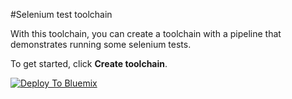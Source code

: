 #Selenium test toolchain

With this toolchain, you can create a toolchain with a pipeline that demonstrates running some selenium tests.

To get started, click **Create toolchain**.

[![Deploy To Bluemix](https://console.bluemix.net/devops/graphics/create_toolchain_button.png)](https://console.bluemix.net/devops/setup/deploy/?repository=https%3A//github.com/YnotZer0/selenium-test-toolchain)

